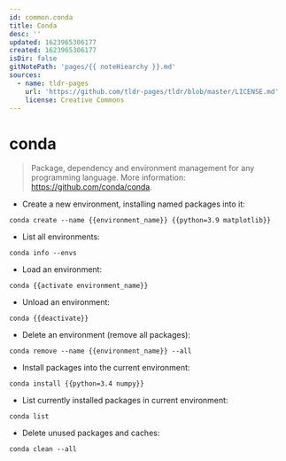 ```yaml
---
id: common.conda
title: Conda
desc: ''
updated: 1623965306177
created: 1623965306177
isDir: false
gitNotePath: 'pages/{{ noteHiearchy }}.md'
sources:
  - name: tldr-pages
    url: 'https://github.com/tldr-pages/tldr/blob/master/LICENSE.md'
    license: Creative Commons
---
```

# conda

> Package, dependency and environment management for any programming language.
> More information: <https://github.com/conda/conda>.

- Create a new environment, installing named packages into it:

`conda create --name {{environment_name}} {{python=3.9 matplotlib}}`

- List all environments:

`conda info --envs`

- Load an environment:

`conda {{activate environment_name}}`

- Unload an environment:

`conda {{deactivate}}`

- Delete an environment (remove all packages):

`conda remove --name {{environment_name}} --all`

- Install packages into the current environment:

`conda install {{python=3.4 numpy}}`

- List currently installed packages in current environment:

`conda list`

- Delete unused packages and caches:

`conda clean --all`

